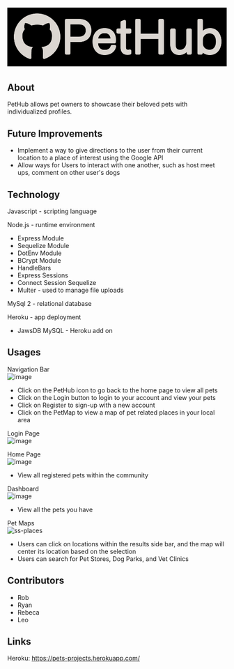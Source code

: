 <h1 align="center">
  <br>
  <a href="" rel="noopener">
  <img src="public/images/pethub-wb-33.png"></a>
  <br>
</h1>

## About

PetHub allows pet owners to showcase their beloved pets with individualized profiles. 

## Future Improvements
- Implement a way to give directions to the user from their current location to a place of interest using the Google API
- Allow ways for Users to interact with one another, such as host meet ups, comment on other user's dogs

## Technology
Javascript - scripting language </br>

Node.js - runtime environment</br>
- Express Module</br>
- Sequelize Module</br>
- DotEnv Module</br>
- BCrypt Module</br>
- HandleBars</br>
- Express Sessions</br>
- Connect Session Sequelize
- Multer - used to manage file uploads
    
MySql 2 - relational database</br>

Heroku - app deployment</br>
- JawsDB MySQL - Heroku add on</br>

## Usages
Navigation Bar </br>
![image](https://user-images.githubusercontent.com/101683611/185191834-a10fb73f-e9dc-4489-b00e-8134233430a8.png)
- Click on the PetHub icon to go back to the home page to view all pets
- Click on the Login button to login to your account and view your pets
- Click on Register to sign-up with a new account
- Click on the PetMap to view a map of pet related places in your local area 

Login Page </br>
![image](https://user-images.githubusercontent.com/101683611/185191762-09254714-e440-4389-ae2a-65811d61b1d9.png)

Home Page </br>
![image](https://user-images.githubusercontent.com/101683611/185192776-4237622e-7d91-4206-b69a-07d162152895.png)
- View all registered pets within the community

Dashboard </br>
![image](https://user-images.githubusercontent.com/101683611/185192363-8dd12510-0f13-469a-8523-e3283bf58967.png)
- View all the pets you have

Pet Maps</br>
![ss-places](https://user-images.githubusercontent.com/38861352/185232551-945b4bb4-9a61-4b2f-9da9-d8ff83e59a50.png)
- Users can click on locations within the results side bar, and the map will center its location based on the selection
- Users can search for Pet Stores, Dog Parks, and Vet Clinics

## Contributors

* Rob
* Ryan
* Rebeca
* Leo

## Links

Heroku: https://pets-projects.herokuapp.com/
